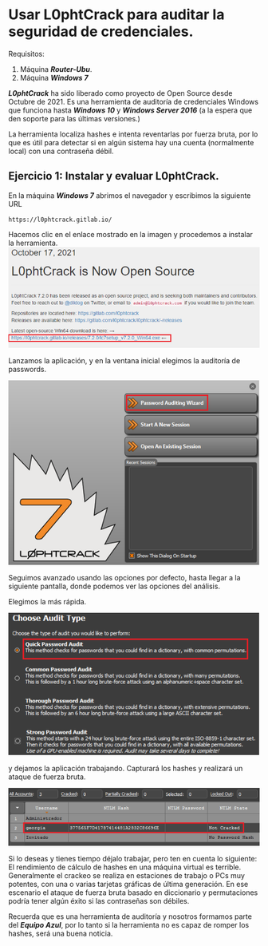 # Usar L0phtCrack para auditar la seguridad de credenciales.
   
Requisitos:
1. Máquina ***Router-Ubu***.
2. Máquina ***Windows 7***

***L0phtCrack*** ha sido liberado como proyecto de Open Source desde Octubre de 2021. Es una herramienta de auditoría de credenciales Windows que funciona hasta ***Windows 10*** y ***Windows Server 2016*** (a la espera que den soporte para las últimas versiones.)

La herramienta localiza hashes e intenta reventarlas por fuerza bruta, por lo que es útil para detectar si en algún sistema hay una cuenta (normalmente local) con una contraseña débil.

## Ejercicio 1: Instalar y evaluar L0phtCrack.

En la máquina ***Windows 7*** abrimos el navegador y escribimos la siguiente URL
```
https://l0phtcrack.gitlab.io/
```

Hacemos clic en el enlace mostrado en la imagen y procedemos a instalar la herramienta.
![L0phtCrack](../img/lab-06-B/202209171351.png)

Lanzamos la aplicación, y en la ventana inicial elegimos la auditoría de passwords.

![Auditoría de password](../img/lab-06-B/202209171354.png)

Seguimos avanzado usando las opciones por defecto, hasta llegar a la siguiente pantalla, donde podemos ver las opciones del análisis.

Elegimos la más rápida.

![Quick Audit](../img/lab-06-B/202209171356.png)

y dejamos la aplicación trabajando. Capturará los hashes y realizará un ataque de fuerza bruta.

![Audir running](../img/lab-06-B/202209171359.png)

Si lo deseas y tienes tiempo déjalo trabajar, pero ten en cuenta lo siguiente: El rendimiento de cálculo de hashes en una máquina virtual es terrible. Generalmente el crackeo se realiza en estaciones de trabajo o PCs muy potentes, con una o varias tarjetas gráficas de última generación. En ese escenario el ataque de fuerza bruta basado en diccionario y permutaciones podría tener algún éxito si las contraseñas son débiles. 

Recuerda que es una herramienta de auditoría y nosotros formamos parte del ***Equipo Azul***, por lo tanto si la herramienta no es capaz de romper los hashes, será una buena noticia.





